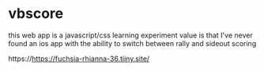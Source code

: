 # vbscore
this web app is a javascript/css learning experiment
value is that I've never found an ios app with the ability to switch between rally and sideout scoring

https://https://fuchsia-rhianna-36.tiiny.site/
